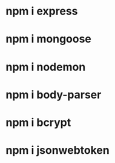 # npm i express
# npm i mongoose
# npm i nodemon
# npm i body-parser
# npm i bcrypt 
# npm i jsonwebtoken
